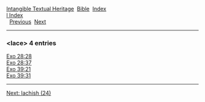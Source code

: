 [Intangible Textual Heritage](../../index)  [Bible](../index) 
[Index](index)   
[l Index](_l_)  
  [Previous](c06562)  [Next](c06564) 

------------------------------------------------------------------------

### &lt;lace&gt; 4 entries

[Exo 28:28](../kjv/exo028.htm#028)  
[Exo 28:37](../kjv/exo028.htm#037)  
[Exo 39:21](../kjv/exo039.htm#021)  
[Exo 39:31](../kjv/exo039.htm#031)  

------------------------------------------------------------------------

[Next: lachish (24)](c06564)
